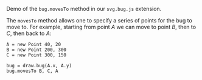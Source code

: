 Demo of the `bug.movesTo` method in our `svg.bug.js` extension.

The `movesTo` method allows one to specify a series of points for the bug to
move to. For example, starting from point *A* we can move to point *B*, then to *C*, then back to *A*:

    A = new Point 40, 20
    B = new Point 200, 300
    C = new Point 300, 150

    bug = draw.bug(A.x, A.y)
    bug.movesTo B, C, A
